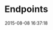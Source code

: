 ---
layout: page
title:  "Endpoints"
subTitle: "List of possible API endpoints (non exhaustive)."
date:   2015-08-08 16:37:18
image: "http://placehold.it/600x300/00a8a8/fff"
---